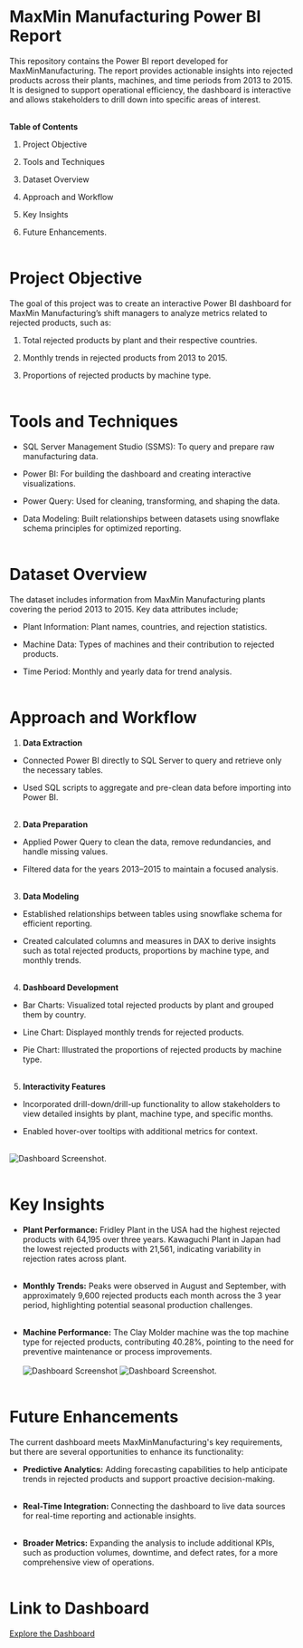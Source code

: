 # MaxMin Manufacturing Power BI Report
This repository contains the Power BI report developed for MaxMinManufacturing. The report provides actionable insights into rejected products across their plants, machines, and time periods from 2013 to 2015. It is designed to support operational efficiency, the dashboard is interactive and allows stakeholders to drill down into specific areas of interest.<br><br>


**Table of Contents**
1. Project Objective

2. Tools and Techniques

3. Dataset Overview

4. Approach and Workflow

5. Key Insights
   
6. Future Enhancements.<br><br>


# Project Objective
The goal of this project was to create an interactive Power BI dashboard for MaxMin Manufacturing’s shift managers to analyze metrics related to rejected products, such as:

1. Total rejected products by plant and their respective countries.
   
2. Monthly trends in rejected products from 2013 to 2015.
   
3. Proportions of rejected products by machine type.<br><br>

# Tools and Techniques
-  SQL Server Management Studio (SSMS): To query and prepare raw manufacturing data.

-  Power BI: For building the dashboard and creating interactive visualizations.

-  Power Query: Used for cleaning, transforming, and shaping the data.

-  Data Modeling: Built relationships between datasets using snowflake schema principles for optimized reporting.<br><br>


# Dataset Overview #
The dataset includes information from MaxMin Manufacturing plants covering the period 2013 to 2015. Key data attributes include;

- Plant Information: Plant names, countries, and rejection statistics.

- Machine Data: Types of machines and their contribution to rejected products.

- Time Period: Monthly and yearly data for trend analysis.<br><br>


# Approach and Workflow
1.  **Data Extraction**
- Connected Power BI directly to SQL Server to query and retrieve only the necessary tables.
  
- Used SQL scripts to aggregate and pre-clean data before importing into Power BI.<br><br>

2. **Data Preparation**
- Applied Power Query to clean the data, remove redundancies, and handle missing values.
  
- Filtered data for the years 2013–2015 to maintain a focused analysis.<br><br>

  
3. **Data Modeling**
- Established relationships between tables using snowflake schema for efficient reporting.
  
- Created calculated columns and measures in DAX to derive insights such as total rejected products, proportions by machine type, and monthly trends.<br><br>
  
4. **Dashboard Development**
   
- Bar Charts: Visualized total rejected products by plant and grouped them by country.

- Line Chart: Displayed monthly trends for rejected products.

- Pie Chart: Illustrated the proportions of rejected products by machine type.<br><br>


5. **Interactivity Features**
- Incorporated drill-down/drill-up functionality to allow stakeholders to view detailed insights by plant, machine type, and specific months.
  
- Enabled hover-over tooltips with additional metrics for context.<br><br>


![Dashboard Screenshot](https://drive.google.com/uc?export=view&id=1XY_PzBuNwXHUg7rd0DR6xq-BN-ZcIrRp).<br><br>


# Key Insights

- **Plant Performance:** Fridley Plant in the USA had the highest rejected products with 64,195 over three years. Kawaguchi Plant in Japan had the lowest rejected products with 21,561, indicating variability in rejection rates across plant.<br><br>

- **Monthly Trends:** Peaks were observed in August and September, with approximately 9,600 rejected products each month across the 3 year period, highlighting potential seasonal production challenges.<br><br>

- **Machine Performance:** The Clay Molder machine was the top machine type for rejected products, contributing 40.28%, pointing to the need for preventive maintenance or process improvements.<br><br>
![Dashboard Screenshot](https://drive.google.com/uc?id=1V2s1CZB4fDa3w_J3HIsvrr4Ul2bc9ECZ)
![Dashboard Screenshot](https://drive.google.com/uc?id=1HptIYk5LneXF_G8c805JJR_eqhsGC13u).<br><br>
# Future Enhancements
The current dashboard meets MaxMinManufacturing's key requirements, but there are several opportunities to enhance its functionality:

- **Predictive Analytics:** Adding forecasting capabilities to help anticipate trends in rejected products and support proactive decision-making.<br><br>

- **Real-Time Integration:** Connecting the dashboard to live data sources for real-time reporting and actionable insights.<br><br>

- **Broader Metrics:** Expanding the analysis to include additional KPIs, such as production volumes, downtime, and defect rates, for a more comprehensive view of operations.<br><br>

# Link to Dashboard
[Explore the Dashboard](https://tinyurl.com/56yrpczw)
